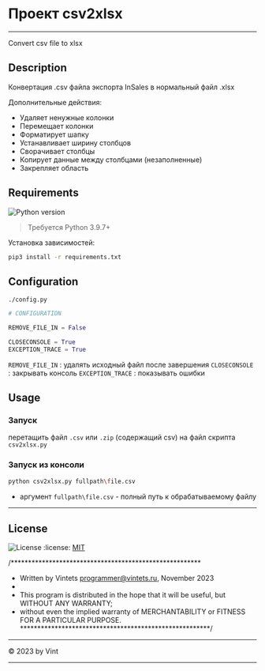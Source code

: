 
# Проект  csv2xlsx

---------------------------------------------------------


Convert csv file to xlsx

## Description

Конвертация .csv файла экспорта InSales в нормальный файл .xlsx

Дополнительные действия:
- Удаляет ненужные колонки
- Перемещает колонки
- Форматирует шапку
- Устанавливает ширину столбцов
- Сворачивает столбцы
- Копирует данные между столбцами (незаполненные)
- Закрепляет область


## Requirements

![Python version](https://img.shields.io/badge/python-3.9%2B-blue)
> Требуется Python 3.9.7+

Установка зависимостей:
```sh
pip3 install -r requirements.txt
```


## Configuration

`./config.py`

```python
# CONFIGURATION

REMOVE_FILE_IN = False

CLOSECONSOLE = True
EXCEPTION_TRACE = True
```
``REMOVE_FILE_IN`` : удалять исходный файл после завершения
``CLOSECONSOLE`` : закрывать консоль
``EXCEPTION_TRACE`` : показывать ошибки


## Usage

### Запуск

перетащить файл `.csv` или `.zip` (содержащий csv) на файл скрипта `csv2xlsx.py`

### Запуск из консоли

```bash
python csv2xlsx.py fullpath\file.csv
```
- аргумент `fullpath\file.csv` - полный путь к обрабатываемому файлу


____

## License

![License](https://img.shields.io/badge/license-MIT-green)
:license:  [MIT](https://github.com/toorusr/csv2xlsx/tree/master/LICENSE)


/*******************************************************
 * Written by Vintets <programmer@vintets.ru>, November 2023
 *
 * This program is distributed in the hope that it will be useful, but WITHOUT ANY WARRANTY;
 * without even the implied warranty of MERCHANTABILITY or FITNESS FOR A PARTICULAR PURPOSE.
*******************************************************/

____

:copyright: 2023 by Vint
____
